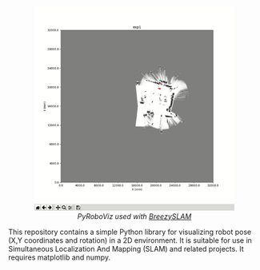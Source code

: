 <p align="center"> 
<img src="roboviz.gif" width=400> 
<br>
<i>PyRoboViz used with <a href="https://github.com/simondlevy/BreezySLAM">BreezySLAM</a></i>
</p>

This repository contains a simple Python library for visualizing robot pose (X,Y coordinates and
rotation) in a 2D environment.  It is suitable for use in Simultaneous Localization And Mapping (SLAM) 
and related projects.  It requires matplotlib and numpy. 
